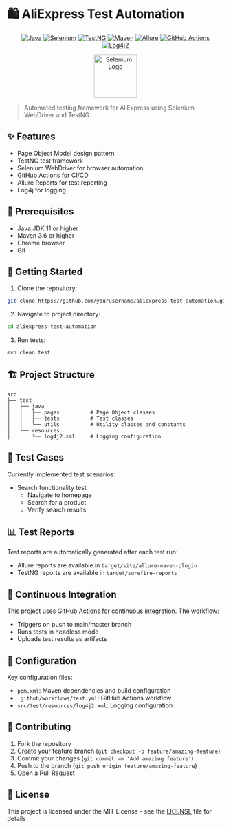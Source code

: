 # 🛍️ AliExpress Test Automation

<div align="center">

[![Java](https://img.shields.io/badge/Java-21-orange.svg?style=for-the-badge&logo=java)](https://www.oracle.com/java/)
[![Selenium](https://img.shields.io/badge/Selenium-4.16.1-green.svg?style=for-the-badge&logo=selenium)](https://www.selenium.dev/)
[![TestNG](https://img.shields.io/badge/TestNG-7.8.0-orange.svg?style=for-the-badge&logo=testng)](https://testng.org/)
[![Maven](https://img.shields.io/badge/Maven-3.8.1-red.svg?style=for-the-badge&logo=apache-maven)](https://maven.apache.org/)
[![Allure](https://img.shields.io/badge/Allure-2.24.0-yellow.svg?style=for-the-badge&logo=qameta)](http://allure.qatools.ru/)
[![GitHub Actions](https://img.shields.io/badge/GitHub%20Actions-CI/CD-blue.svg?style=for-the-badge&logo=github-actions)](https://github.com/features/actions)
[![Log4j2](https://img.shields.io/badge/Log4j2-2.20.0-blue.svg?style=for-the-badge&logo=apache)](https://logging.apache.org/log4j/2.x/)

  <img src="https://www.selenium.dev/images/selenium_logo_square_green.png" alt="Selenium Logo" width="100"/>

</div>

> Automated testing framework for AliExpress using Selenium WebDriver and TestNG

## ✨ Features

- Page Object Model design pattern
- TestNG test framework
- Selenium WebDriver for browser automation
- GitHub Actions for CI/CD
- Allure Reports for test reporting
- Log4j for logging

## 🔧 Prerequisites

- Java JDK 11 or higher
- Maven 3.6 or higher
- Chrome browser
- Git

## 🚀 Getting Started

1. Clone the repository:
```bash
git clone https://github.com/yourusername/aliexpress-test-automation.git
```

2. Navigate to project directory:
```bash
cd aliexpress-test-automation
```

3. Run tests:
```bash
mvn clean test
```

## 🏗️ Project Structure

```
src
├── test
│   ├── java
│   │   ├── pages          # Page Object classes
│   │   ├── tests          # Test classes
│   │   └── utils          # Utility classes and constants
│   └── resources
│       └── log4j2.xml     # Logging configuration
```

## 🧪 Test Cases

Currently implemented test scenarios:
- Search functionality test
  - Navigate to homepage
  - Search for a product
  - Verify search results

## 📊 Test Reports

Test reports are automatically generated after each test run:
- Allure reports are available in `target/site/allure-maven-plugin`
- TestNG reports are available in `target/surefire-reports`

## 🔄 Continuous Integration

This project uses GitHub Actions for continuous integration. The workflow:
- Triggers on push to main/master branch
- Runs tests in headless mode
- Uploads test results as artifacts

## 📝 Configuration

Key configuration files:
- `pom.xml`: Maven dependencies and build configuration
- `.github/workflows/test.yml`: GitHub Actions workflow
- `src/test/resources/log4j2.xml`: Logging configuration

## 🤝 Contributing

1. Fork the repository
2. Create your feature branch (`git checkout -b feature/amazing-feature`)
3. Commit your changes (`git commit -m 'Add amazing feature'`)
4. Push to the branch (`git push origin feature/amazing-feature`)
5. Open a Pull Request

## 📜 License

This project is licensed under the MIT License - see the [LICENSE](LICENSE) file for details
